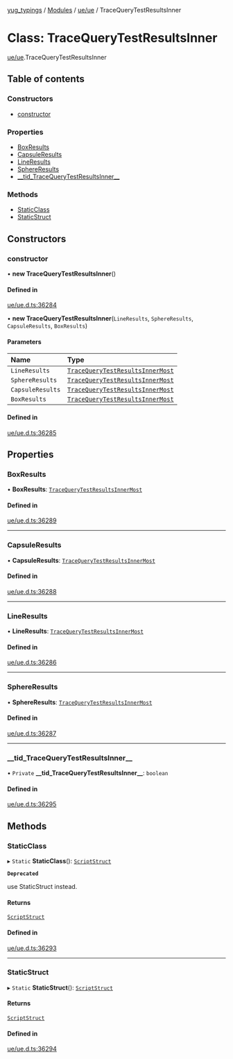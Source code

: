 [yug_typings](../README.md) / [Modules](../modules.md) / [ue/ue](../modules/ue_ue.md) / TraceQueryTestResultsInner

# Class: TraceQueryTestResultsInner

[ue/ue](../modules/ue_ue.md).TraceQueryTestResultsInner

## Table of contents

### Constructors

- [constructor](ue_ue.TraceQueryTestResultsInner.md#constructor)

### Properties

- [BoxResults](ue_ue.TraceQueryTestResultsInner.md#boxresults)
- [CapsuleResults](ue_ue.TraceQueryTestResultsInner.md#capsuleresults)
- [LineResults](ue_ue.TraceQueryTestResultsInner.md#lineresults)
- [SphereResults](ue_ue.TraceQueryTestResultsInner.md#sphereresults)
- [\_\_tid\_TraceQueryTestResultsInner\_\_](ue_ue.TraceQueryTestResultsInner.md#__tid_tracequerytestresultsinner__)

### Methods

- [StaticClass](ue_ue.TraceQueryTestResultsInner.md#staticclass)
- [StaticStruct](ue_ue.TraceQueryTestResultsInner.md#staticstruct)

## Constructors

### constructor

• **new TraceQueryTestResultsInner**()

#### Defined in

[ue/ue.d.ts:36284](https://github.com/YugMetaverse/yug_typings/blob/b7d9b19/ue/ue.d.ts#L36284)

• **new TraceQueryTestResultsInner**(`LineResults`, `SphereResults`, `CapsuleResults`, `BoxResults`)

#### Parameters

| Name | Type |
| :------ | :------ |
| `LineResults` | [`TraceQueryTestResultsInnerMost`](ue_ue.TraceQueryTestResultsInnerMost.md) |
| `SphereResults` | [`TraceQueryTestResultsInnerMost`](ue_ue.TraceQueryTestResultsInnerMost.md) |
| `CapsuleResults` | [`TraceQueryTestResultsInnerMost`](ue_ue.TraceQueryTestResultsInnerMost.md) |
| `BoxResults` | [`TraceQueryTestResultsInnerMost`](ue_ue.TraceQueryTestResultsInnerMost.md) |

#### Defined in

[ue/ue.d.ts:36285](https://github.com/YugMetaverse/yug_typings/blob/b7d9b19/ue/ue.d.ts#L36285)

## Properties

### BoxResults

• **BoxResults**: [`TraceQueryTestResultsInnerMost`](ue_ue.TraceQueryTestResultsInnerMost.md)

#### Defined in

[ue/ue.d.ts:36289](https://github.com/YugMetaverse/yug_typings/blob/b7d9b19/ue/ue.d.ts#L36289)

___

### CapsuleResults

• **CapsuleResults**: [`TraceQueryTestResultsInnerMost`](ue_ue.TraceQueryTestResultsInnerMost.md)

#### Defined in

[ue/ue.d.ts:36288](https://github.com/YugMetaverse/yug_typings/blob/b7d9b19/ue/ue.d.ts#L36288)

___

### LineResults

• **LineResults**: [`TraceQueryTestResultsInnerMost`](ue_ue.TraceQueryTestResultsInnerMost.md)

#### Defined in

[ue/ue.d.ts:36286](https://github.com/YugMetaverse/yug_typings/blob/b7d9b19/ue/ue.d.ts#L36286)

___

### SphereResults

• **SphereResults**: [`TraceQueryTestResultsInnerMost`](ue_ue.TraceQueryTestResultsInnerMost.md)

#### Defined in

[ue/ue.d.ts:36287](https://github.com/YugMetaverse/yug_typings/blob/b7d9b19/ue/ue.d.ts#L36287)

___

### \_\_tid\_TraceQueryTestResultsInner\_\_

• `Private` **\_\_tid\_TraceQueryTestResultsInner\_\_**: `boolean`

#### Defined in

[ue/ue.d.ts:36295](https://github.com/YugMetaverse/yug_typings/blob/b7d9b19/ue/ue.d.ts#L36295)

## Methods

### StaticClass

▸ `Static` **StaticClass**(): [`ScriptStruct`](ue_ue.ScriptStruct.md)

**`Deprecated`**

use StaticStruct instead.

#### Returns

[`ScriptStruct`](ue_ue.ScriptStruct.md)

#### Defined in

[ue/ue.d.ts:36293](https://github.com/YugMetaverse/yug_typings/blob/b7d9b19/ue/ue.d.ts#L36293)

___

### StaticStruct

▸ `Static` **StaticStruct**(): [`ScriptStruct`](ue_ue.ScriptStruct.md)

#### Returns

[`ScriptStruct`](ue_ue.ScriptStruct.md)

#### Defined in

[ue/ue.d.ts:36294](https://github.com/YugMetaverse/yug_typings/blob/b7d9b19/ue/ue.d.ts#L36294)
